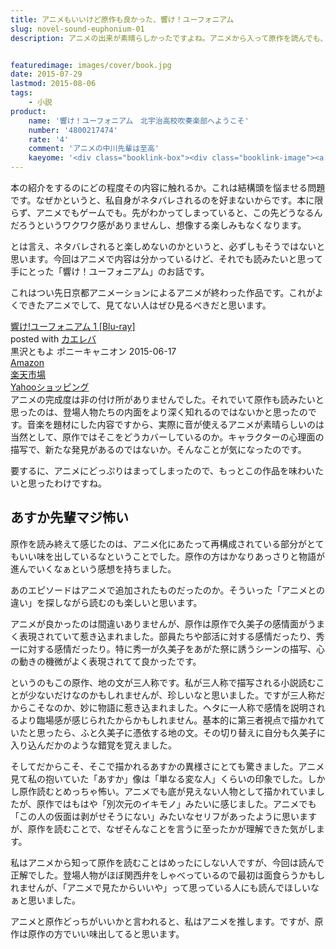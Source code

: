 ```yaml
---
title: アニメもいいけど原作も良かった、響け！ユーフォニアム
slug: novel-sound-euphonium-01
description: アニメの出来が素晴らしかったですよね。アニメから入って原作を読んでも、「いいな」と思えたことが私は少ないのですが、今回はそうはなりませんでした。どっちか選べと言われたらアニメを取りますが、原作は原作でいいものだと思えます。


featuredimage: images/cover/book.jpg
date: 2015-07-29
lastmod: 2015-08-06
tags: 
    - 小説
product:
    name: '響け！ユーフォニアム　北宇治高校吹奏楽部へようこそ'
    number: '4800217474'
    rate: '4'
    comment: 'アニメの中川先輩は至高'
    kaeyome: '<div class="booklink-box"><div class="booklink-image"><a href="http://www.amazon.co.jp/exec/obidos/asin/4800217474/illusionspace-22/" target="_blank" ><img src="https://ecx.images-amazon.com/images/I/51731VxaaRL._SL160_.jpg" style="border: none;" /></a></div><div class="booklink-info"><div class="booklink-name"><a href="http://www.amazon.co.jp/exec/obidos/asin/4800217474/illusionspace-22/" target="_blank" >【TVアニメ化】響け! ユーフォニアム 北宇治高校吹奏楽部へようこそ (宝島社文庫)</a><div class="booklink-powered-date">posted with <a href="http://yomereba.com" rel="nofollow" target="_blank">ヨメレバ</a></div></div><div class="booklink-detail">武田 綾乃 宝島社 2013-12-05    </div><div class="booklink-link2"><div class="shoplinkamazon"><a href="http://www.amazon.co.jp/exec/obidos/asin/4800217474/illusionspace-22/" target="_blank" >Amazon</a></div><div class="shoplinkkindle"><a href="http://www.amazon.co.jp/gp/search?keywords=%81yTV%83A%83j%83%81%89%BB%81z%8B%BF%82%AF%21%20%83%86%81%5B%83t%83H%83j%83A%83%80%20%96k%89F%8E%A1%8D%82%8DZ%90%81%91t%8Ay%95%94%82%D6%82%E6%82%A4%82%B1%82%BB%20%28%95%F3%93%87%8E%D0%95%B6%8C%C9%29&__mk_ja_JP=%83J%83%5E%83J%83i&url=node%3D2275256051&tag=illusionspace-22" target="_blank" >Kindle</a></div><div class="shoplinkrakuten"><a href="http://hb.afl.rakuten.co.jp/hgc/11acbc01.369b1bf6.11acbc02.cabf9fe9/?pc=http%3A%2F%2Fbooks.rakuten.co.jp%2Frb%2F12590279%2F%3Fscid%3Daf_ich_link_urltxt%26m%3Dhttp%3A%2F%2Fm.rakuten.co.jp%2Fev%2Fbook%2F" target="_blank" >楽天ブックス</a></div>                  	  <div class="shoplinkkino"><a href="http://ck.jp.ap.valuecommerce.com/servlet/referral?sid=3085416&pid=882196163&vc_url=http%3A%2F%2Fwww.kinokuniya.co.jp%2Ff%2Fdsg-01-9784800217479" target="_blank" >紀伊國屋書店<img src="https://ad.jp.ap.valuecommerce.com/servlet/gifbanner?sid=3085416&pid=882196163" height="1" width="1" border="0"></a></div>	  	  	</div></div><div class="booklink-footer"></div></div>'
---
```


本の紹介をするのにどの程度その内容に触れるか。これは結構頭を悩ませる問題です。なぜかというと、私自身がネタバレされるのを好まないからです。本に限らず、アニメでもゲームでも。先がわかってしまっていると、この先どうなるんだろうというワクワク感がありませんし、想像する楽しみもなくなります。

とは言え、ネタバレされると楽しめないのかというと、必ずしもそうではないと思います。今回はアニメで内容は分かっているけど、それでも読みたいと思って手にとった「響け！ユーフォニアム」のお話です。

これはつい先日京都アニメーションによるアニメが終わった作品です。これがよくできたアニメでして、見てない人はぜひ見るべきだと思います。

<div class="kaerebalink-box">
<div class="kaerebalink-image"><a href="http://www.amazon.co.jp/exec/obidos/ASIN/B00VJSW49M/illusionspace-22/ref=nosim/" target="_blank" rel="nofollow" ><img alt=""  src="https://ecx.images-amazon.com/images/I/51bfzoMnZkL._SL160_.jpg" style="border: none;" /></a></div>
<div class="kaerebalink-info">
<div class="kaerebalink-name"><a href="http://www.amazon.co.jp/exec/obidos/ASIN/B00VJSW49M/illusionspace-22/ref=nosim/" target="_blank" rel="nofollow" >響け!ユーフォニアム 1 [Blu-ray]</a>

<div class="kaerebalink-powered-date">posted with <a href="http://kaereba.com" rel="nofollow" target="_blank">カエレバ</a></div>
</div>
<div class="kaerebalink-detail">黒沢ともよ ポニーキャニオン 2015-06-17    </div>
<div class="kaerebalink-link1">
<div class="shoplinkamazon"><a href="http://www.amazon.co.jp/gp/search?keywords=%8B%BF%82%AF%81%40%83%86%81%5B%83t%83H%83j%83A%83%80%81%40Blu-ray&#038;__mk_ja_JP=%83J%83%5E%83J%83i&#038;tag=illusionspace-22" target="_blank" rel="nofollow" >Amazon</a></div>
<div class="shoplinkrakuten"><a href="http://hb.afl.rakuten.co.jp/hgc/0e95387f.f2aef20d.0e953880.25e412bd/?pc=http%3A%2F%2Fsearch.rakuten.co.jp%2Fsearch%2Fmall%2F%25E9%259F%25BF%25E3%2581%2591%25E3%2580%2580%25E3%2583%25A6%25E3%2583%25BC%25E3%2583%2595%25E3%2582%25A9%25E3%2583%258B%25E3%2582%25A2%25E3%2583%25A0%25E3%2580%2580Blu-ray%2F-%2Ff.1-p.1-s.1-sf.0-st.A-v.2%3Fx%3D0%26scid%3Daf_ich_link_urltxt%26m%3Dhttp%3A%2F%2Fm.rakuten.co.jp%2F" target="_blank" rel="nofollow" >楽天市場</a></div>
<div class="shoplinkyahoo"><a href="http://ck.jp.ap.valuecommerce.com/servlet/referral?sid=3085416&#038;pid=882193779&#038;vc_url=http%3A%2F%2Fsearch.shopping.yahoo.co.jp%2Fsearch%3Fp%3D%25E9%259F%25BF%25E3%2581%2591%25E3%2580%2580%25E3%2583%25A6%25E3%2583%25BC%25E3%2583%2595%25E3%2582%25A9%25E3%2583%258B%25E3%2582%25A2%25E3%2583%25A0%25E3%2580%2580Blu-ray" target="_blank" rel="nofollow" >Yahooショッピング<img alt=""  src="https://ad.jp.ap.valuecommerce.com/servlet/gifbanner?sid=3085416&#038;pid=882193779" height="1" width="1"></a></div>
</div>
</div>
<div class="booklink-footer" style="clear: left"></div>
</div>
アニメの完成度は非の付け所がありませんでした。それでいて原作も読みたいと思ったのは、登場人物たちの内面をより深く知れるのではないかと思ったのです。音楽を題材にした内容ですから、実際に音が使えるアニメが素晴らしいのは当然として、原作ではそこをどうカバーしているのか。キャラクターの心理面の描写で、新たな発見があるのではないか。そんなことが気になったのです。

要するに、アニメにどっぷりはまってしまったので、もっとこの作品を味わいたいと思ったわけですね。


## あすか先輩マジ怖い


原作を読み終えて感じたのは、アニメ化にあたって再構成されている部分がとてもいい味を出しているなということでした。原作の方はかなりあっさりと物語が進んでいくなぁという感想を持ちました。

あのエピソードはアニメで追加されたものだったのか。そういった「アニメとの違い」を探しながら読むのも楽しいと思います。

アニメが良かったのは間違いありませんが、原作は原作で久美子の感情面がうまく表現されていて惹き込まれました。部員たちや部活に対する感情だったり、秀一に対する感情だったり。特に秀一が久美子をあがた祭に誘うシーンの描写、心の動きの機微がよく表現されてて良かったです。

というのもこの原作、地の文が三人称です。私が三人称で描写される小説読むことが少ないだけなのかもしれませんが、珍しいなと思いました。ですが三人称だからこそなのか、妙に物語に惹き込まれました。ヘタに一人称で感情を説明されるより臨場感が感じられたからかもしれません。基本的に第三者視点で描かれていたと思ったら、ふと久美子に憑依する地の文。その切り替えに自分も久美子に入り込んだかのような錯覚を覚えました。

そしてだからこそ、そこで描かれるあすかの異様さにとても驚きました。アニメ見て私の抱いていた「あすか」像は「単なる変な人」くらいの印象でした。しかし原作読むとめっちゃ怖い。アニメでも底が見えない人物として描かれていましたが、原作ではもはや「別次元のイキモノ」みたいに感じました。アニメでも「この人の仮面は剥がせそうにない」みたいなセリフがあったように思いますが、原作を読むことで、なぜそんなことを言うに至ったかが理解できた気がします。

私はアニメから知って原作を読むことはめったにしない人ですが、今回は読んで正解でした。登場人物がほぼ関西弁をしゃべっているので最初は面食らうかもしれませんが、「アニメで見たからいいや」って思っている人にも読んでほしいなぁと思いました。

アニメと原作どっちがいいかと言われると、私はアニメを推します。ですが、原作は原作の方でいい味出してると思います。


  